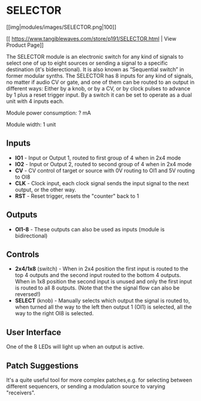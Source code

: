 # SELECTOR

[[img|modules/images/SELECTOR.png|100]]

[[ https://www.tangiblewaves.com/store/p191/SELECTOR.html | View Product Page]]

The SELECTOR module is an electronic switch for any kind of signals to select one of up to eight sources or sending a signal to a specific destination (it's biderectional). It is also known as “Sequential switch” in former modular synths. The SELECTOR has 8 inputs for any kind of signals, no matter if audio CV or gate, and one of them can be routed to an output in different ways: Either by a knob, or by a CV, or by clock pulses to advance by 1 plus a reset trigger input. By a switch it can be set to operate as a dual unit with 4 inputs each.

Module power consumption: ? mA

Module width: 1 unit

## Inputs
* **IO1** - Input or Output 1, routed to first group of 4 when in 2x4 mode
* **IO2** - Input or Output 2, routed to second group of 4 when in 2x4 mode
* **CV** - CV control of target or source with 0V routing to OI1 and 5V routing to OI8
* **CLK** - Clock input, each clock signal sends the input signal to the next output, or the other way.
* **RST** - Reset trigger, resets the "counter" back to 1

## Outputs
* **OI1-8** - These outputs can also be used as inputs (module is bidirectional)

## Controls
* **2x4/1x8** (switch) - When in 2x4 position the first input is routed to the top 4 outputs and the second input routed to the bottom 4 outputs. When in 1x8 position the second input is unused and only the first input is routed to all 8 outputs. (Note that the the signal flow can also be reversed!)
* **SELECT** (knob) - Manually selects which output the signal is routed to, when turned all the way to the left then output 1 (OI1) is selected, all the way to the right OI8 is selected.

## User Interface
One of the 8 LEDs will light up when an output is active.

## Patch Suggestions
It's a quite useful tool for more complex patches,e.g. for selecting between different sequencers, or sending a modulation source to varying "receivers".